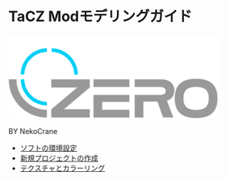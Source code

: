 # TaCZ Modモデリングガイド

![アイコン](./icon.png)

BY NekoCrane

- [ソフトの環境設定](/model_guide/setting)
- [新規プロジェクトの作成](/model_guide/model)
- [テクスチャとカラーリング](/model_guide/texture)
